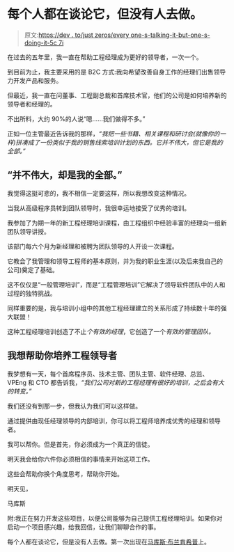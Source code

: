 # 每个人都在谈论它，但没有人去做。

> 原文:[https://dev . to/just zeros/every one-s-talking-it-but-one-s-doing-it-5c 7i](https://dev.to/justzeros/everyone-s-talking-about-it-but-no-one-s-doing-it-5c7i)

在过去的五年里，我一直在帮助工程经理成为更好的领导者，一次一个。

到目前为止，我主要采用的是 B2C 方式:我向希望改善自身工作的经理们出售领导力开发产品和服务。

但最近，我一直在问董事、工程副总裁和首席技术官，他们的公司是如何培养新的领导者和经理的。

不出所料，大约 90%的人说“嗯……我们做得不多。”

正如一位主管最近告诉我的那样，*“我把一些书籍、相关课程和研讨会(就像你的一样)拼凑成了一份类似于我的销售线索培训计划的东西。它并不伟大，但它是我的全部。”*

## [](#its-not-great-but-its-all-i-have)“并不伟大，却是我的全部。”

我觉得这挺可悲的，我不相信一定要这样，所以我想改变这种情况。

当我从高级程序员转到团队领导时，我很幸运地接受了优秀的培训。

我参加了为期一年的新工程经理培训课程，由工程组织中经验丰富的经理向一组新团队领导讲授。

该部门每六个月为新经理和被聘为团队领导的人开设一次课程。

它教会了我管理和领导工程师的基本原则，并为我的职业生涯(以及后来我自己的公司)奠定了基础。

这不仅仅是“一般管理培训”，而是“工程管理培训”它解决了领导软件团队中的人和过程的独特挑战。

同样重要的是，我与培训小组中的其他工程经理建立的关系形成了持续数十年的强大联盟！

这种工程经理培训创造了不止*个有效的经理*，它创造了一个*有效的管理团队。*

## [](#i-want-to-help-you-develop-engineering-leaders)我想帮助你培养工程领导者

我梦想有一天，每个首席程序员、技术主管、团队主管、软件经理、总监、VPEng 和 CTO 都告诉我，*“我们公司对新的工程经理有很好的培训，之后会有大的转变。”*

我们还没有到那一步，但我认为我们可以这样做。

通过提供由现任经理领导的内部培训，你可以将工程师培养成优秀的经理和领导者。

我可以帮你。但是首先，你必须成为一个真正的信徒。

明天我会给你六件你必须相信的事情来开始这项工作。

这些会帮助你换个角度思考，帮助你开始。

明天见，

马库斯

附:我正在努力开发这些项目，以便公司能够为自己提供工程经理培训。如果你对启动一个项目感兴趣，给我回信，让我们聊聊合作的事。

每个人都在谈论它，但是没有人去做。第一次出现在[马库斯·布兰肯希普](https://marcusblankenship.com)上。